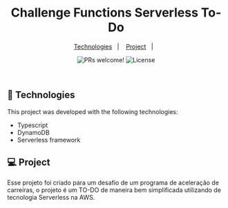 <h1 align="center">
  Challenge Functions Serverless To-Do
</h1>

<p align="center">
  <a href="#-Technologies">Technologies</a>&nbsp;&nbsp;&nbsp;|&nbsp;&nbsp;&nbsp;
  <a href="#-Project">Project</a>&nbsp;&nbsp;&nbsp;|&nbsp;&nbsp;&nbsp;
</p>

<p align="center">
 <img src="https://img.shields.io/static/v1?label=PRs&message=welcome&color=49AA26&labelColor=000000" alt="PRs welcome!" />

  <img alt="License" src="https://img.shields.io/static/v1?label=license&message=MIT&color=49AA26&labelColor=000000">
</p>

<br>


## 🚀 Technologies

This project was developed with the following technologies:

- Typescript
- DynamoDB
- Serverless framework

## 💻 Project

Esse projeto foi criado para um desafio de um programa de aceleração de carreiras, o projeto é um TO-DO de maneira bem simplificada utilizando de tecnologia Serverless na AWS.

